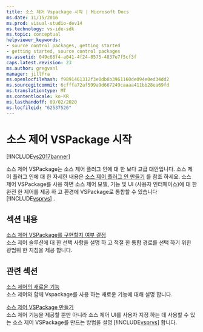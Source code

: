 ```yaml
---
title: 소스 제어 Vspackage 시작 | Microsoft Docs
ms.date: 11/15/2016
ms.prod: visual-studio-dev14
ms.technology: vs-ide-sdk
ms.topic: conceptual
helpviewer_keywords:
- source control packages, getting started
- getting started, source control packages
ms.assetid: 049c68f4-a041-4f24-8575-4837e7f5cf3f
caps.latest.revision: 23
ms.author: gregvanl
manager: jillfra
ms.openlocfilehash: f9891461312f3e0db8b3961160de094e0ed34dd2
ms.sourcegitcommit: 6cfffa72af599a9d667249caaaa411bb28ea69fd
ms.translationtype: MT
ms.contentlocale: ko-KR
ms.lasthandoff: 09/02/2020
ms.locfileid: "62537526"
---
```

# <a name="getting-started-with-source-control-vspackages"></a>소스 제어 VSPackage 시작
[!INCLUDE[vs2017banner](../../includes/vs2017banner.md)]

소스 제어 VSPackage는 소스 제어 플러그 인에 대 한 보다 고급 대안입니다. 소스 제어 플러그 인에 대 한 자세한 내용은 [소스 제어 플러그 인 만들기](../../extensibility/internals/creating-a-source-control-plug-in.md) 를 참조 하세요. 소스 제어 VSPackage를 사용 하면 소스 제어 모델, 기능 및 UI (사용자 인터페이스)에 대 한 완전 한 제어를 제공 하 고 환경에 VSPackage로 통합할 수 있습니다 [!INCLUDE[vsprvs](../../includes/vsprvs-md.md)] .  
  
## <a name="in-this-section"></a>섹션 내용  
 [소스 제어 VSPackage를 구현할지 여부 결정](../../extensibility/internals/determining-whether-to-implement-a-source-control-vspackage.md)  
 소스 제어 솔루션에 대 한 선택 사항을 설명 하 고 적절 한 통합 경로를 선택 하기 위한 광범위 한 지침을 제공 합니다.  
  
## <a name="related-sections"></a>관련 섹션  
 [소스 제어의 새로운 기능](../../extensibility/internals/what-s-new-in-source-control.md)  
 소스 제어와 함께 Vspackage를 사용 하는 새로운 기능에 대해 설명 합니다.  
  
 [소스 제어 VSPackage 만들기](../../extensibility/internals/creating-a-source-control-vspackage.md)  
 소스 제어 기능을 제공할 뿐만 아니라 소스 제어 UI를 사용자 지정 하는 데 사용할 수 있는 소스 제어 VSPackage를 만드는 방법을 설명 [!INCLUDE[vsprvs](../../includes/vsprvs-md.md)] 합니다.
